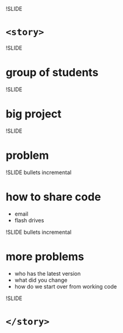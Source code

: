 !SLIDE

# `<story>`

!SLIDE

# group of students #

!SLIDE

# big project #

!SLIDE

# problem #

!SLIDE bullets incremental

# how to share code #

 * email
 * flash drives

!SLIDE bullets incremental

# more problems #

 * who has the latest version
 * what did you change
 * how do we start over from working code

!SLIDE

# `</story>` #
